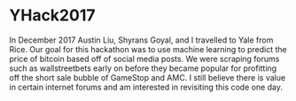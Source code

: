 # YHack2017
In December 2017 Austin Liu, Shyrans Goyal, and I travelled to Yale from Rice. Our goal for this hackathon was to use machine learning to predict the price of bitcoin based off of social media posts.
We were scraping forums such as wallstreetbets early on before they became popular for profitting off the short sale bubble of GameStop and AMC. I still believe there is value in certain internet
forums and am interested in revisiting this code one day. 
